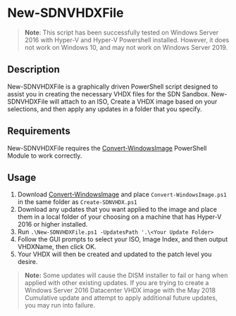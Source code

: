 # New-SDNVHDXFile


>**Note**: This script has been successfully tested on Windows Server 2016 with Hyper-V and Hyper-V Powershell installed. However, it does not work on Windows 10, and may not work on Windows Server 2019.

## Description
New-SDNVHDXFile is a graphically driven PowerShell script designed to assist you in creating the necessary VHDX files for the SDN Sandbox. New-SDNVHDXFile will attach to an ISO, Create a VHDX image based on your selections, and then apply any updates in a folder that you specify.

## Requirements

New-SDNVHDXFile requires the [Convert-WindowsImage](https://gallery.technet.microsoft.com/scriptcenter/Convert-WindowsImageps1-0fe23a8f) PowerShell Module to work correctly.

## Usage

1. Download [Convert-WindowsImage](https://gallery.technet.microsoft.com/scriptcenter/Convert-WindowsImageps1-0fe23a8f) and place ``Convert-WindowsImage.ps1`` in the same folder as ``Create-SDNVHDX.ps1``
2. Download any updates that you want applied to the image and place them in a local folder of your choosing on a machine that has Hyper-V 2016 or higher installed.
3. Run ``.\New-SDNVHDXFile.ps1 -UpdatesPath '.\<Your Update Folder>``
4. Follow the GUI prompts to select your ISO, Image Index, and then output VHDXName, then click OK.
5. Your VHDX will then be created and updated to the patch level you desire.

> **Note:** Some updates will cause the DISM installer to fail or hang when applied with other existing updates. If you are trying to create a Windows Server 2016 Datacenter VHDX image with the May 2018 Cumulative update and attempt to apply additional future updates, you may run into failure.
